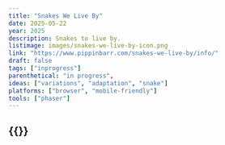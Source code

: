 ```yaml
---
title: "Snakes We Live By"
date: 2025-05-22
year: 2025
description: Snakes to live by.
listimage: images/snakes-we-live-by-icon.png
link: "https://www.pippinbarr.com/snakes-we-live-by/info/"
draft: false
tags: ["inprogress"]
parenthetical: "in progress",
ideas: ["variations", "adaptation", "snake"]
platforms: ["browser", "mobile-friendly"]
tools: ["phaser"]
---
```


## {{<param title >}}
